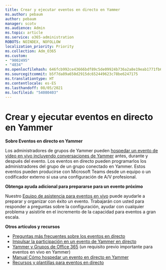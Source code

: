```yaml
---
title: Crear y ejecutar eventos en directo en Yammer
ms.author: pebaum
author: pebaum
manager: scotv
ms.audience: Admin
ms.topic: article
ms.service: o365-administration
ROBOTS: NOINDEX, NOFOLLOW
localization_priority: Priority
ms.collection: Adm_O365
ms.custom:
- "9002495"
- "4834"
ms.openlocfilehash: 646fcb992ce43666bdf89c5de09924b736a2a8e19eab1771fb6b320b22310eb6
ms.sourcegitcommit: b5f7da89a650d2915dc652449623c78be6247175
ms.translationtype: HT
ms.contentlocale: es-ES
ms.lasthandoff: 08/05/2021
ms.locfileid: "54080403"
---
```

# <a name="create-and-run-live-events-in-yammer"></a>Crear y ejecutar eventos en directo en Yammer

**Sobre Eventos en directo en Yammer**

Los administradores de grupos de Yammer pueden [hospedar un evento de vídeo en vivo incluyendo conversaciones de Yammer](https://docs.microsoft.com/yammer/manage-yammer-groups/yammer-live-events) antes, durante y después del evento. Los eventos en directo pueden programarlos los administradores del grupo de un grupo conectado en Yammer. Estos eventos pueden producirse con Microsoft Teams desde un equipo o un codificador externo si usa una configuración de A/V profesional.

**Obtenga ayuda adicional para prepararse para un evento próximo**

Nuestro [Equipo de asistencia para eventos en vivo](https://aka.ms/AA87gbh) puede ayudarle a preparar y organizar con éxito un evento. Trabajarán con usted para responder a preguntas sobre la configuración, ayudar con cualquier problema y asistirle en el incremento de la capacidad para eventos a gran escala.

**Otros artículos y recursos**

- [Preguntas más frecuentes sobre los eventos en directo](https://support.office.com/article/43bbd59d-a734-4c8f-923d-6a239d137d34)
- [Impulsar la participación en un evento de Yammer en directo](https://support.office.com/article/drive-engagement-in-a-yammer-live-event-c0244ad8-6dcb-419c-add9-2e4a00543412?ui=en-US&rs=en-US&ad=US)
- [Yammer y Grupos de Office 365](https://docs.microsoft.com/yammer/manage-yammer-groups/yammer-and-office-365-groups) (un requisito previo importante para eventos en vivo en Yammer)
- [Manual Cómo hospedar un evento en directo en Yammer](https://aka.ms/LiveEventsinYammerplaybook)
- [Recursos y plantillas para eventos en directo](https://aka.ms/LiveEventYammerTemplates)
